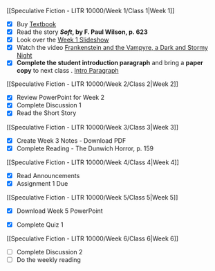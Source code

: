 [[Speculative Fiction - LITR 10000/Week 1/Class 1|Week 1]]

- [x] Buy [Textbook](https://www.amazon.ca/Weird-Compendium-Strange-Dark-Stories-ebook/dp/B006TXZD3G)
- [x] Read the story **_Soft_, by F. Paul Wilson, p. 623**
- [x] Look over the [Week 1 Slideshow](https://mycanvas.mohawkcollege.ca/courses/106978/files/20119331?module_item_id=5624149)
- [x] Watch the video [Frankenstein and the Vampyre, a Dark and Stormy Night](https://video-alexanderstreet-com.ezproxy.mohawkcollege.ca/watch/frankenstein-and-the-vampyre-a-dark-and-stormy-night)
- [x] **Complete the student introduction paragraph** and bring a **paper copy** to next class . [Intro Paragraph](https://mycanvas.mohawkcollege.ca/courses/106978/files/20810433?module_item_id=5851928)

[[Speculative Fiction - LITR 10000/Week 2/Class 2|Week 2]]

- [x] Review PowerPoint for Week 2
- [x] Complete Discussion 1 
- [x] Read the Short Story

[[Speculative Fiction - LITR 10000/Week 3/Class 3|Week 3]]

- [x] Create Week 3 Notes - Download PDF
- [x] Complete Reading - The Dunwich Horror, p. 159

[[Speculative Fiction - LITR 10000/Week 4/Class 4|Week 4]]

- [x] Read Announcements
- [x] Assignment 1 Due 

[[Speculative Fiction - LITR 10000/Week 5/Class 5|Week 5]]

- [x] Download Week 5 PowerPoint
- [x] Complete Quiz 1


[[Speculative Fiction - LITR 10000/Week 6/Class 6|Week 6]]

- [ ] Complete Discussion 2
- [ ] Do the weekly reading 